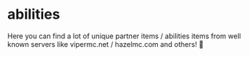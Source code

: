 # abilities

Here you can find a lot of unique partner items / abilities items from well known servers like vipermc.net / hazelmc.com and
others! 🍒
